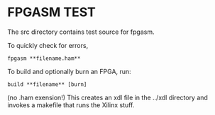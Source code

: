 FPGASM TEST
===========
The src directory contains test source for fpgasm.

To quickly check for errors,

```
fpgasm **filename.ham**
```
To build and optionally burn an FPGA, run:
```
build **filename** [burn]
```
(no .ham exension!) This creates an xdl file in the ../xdl directory and invokes a makefile that runs the Xilinx stuff.

